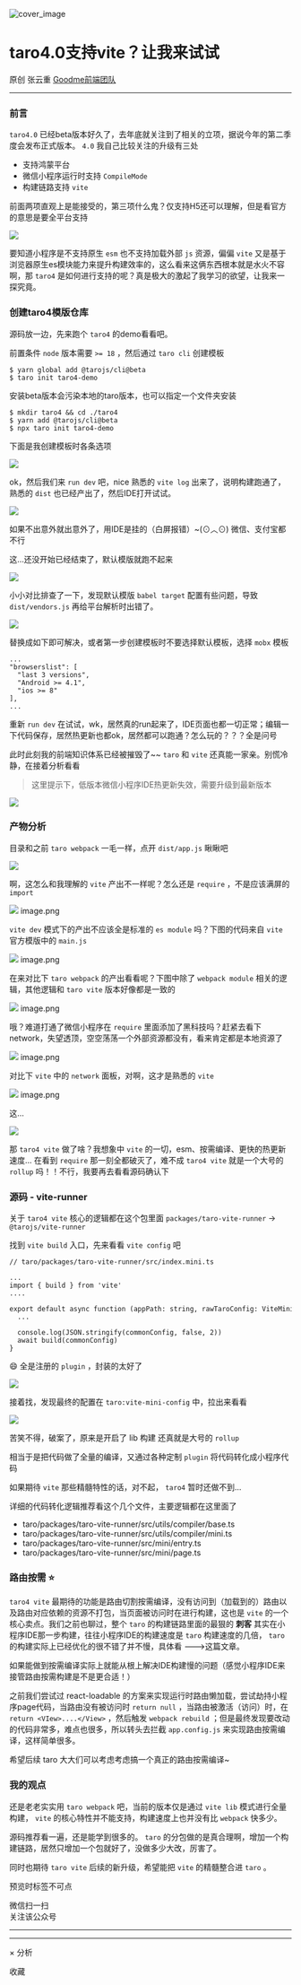 ![cover_image](https://mmbiz.qpic.cn/sz_mmbiz_jpg/TpB2QHJbiaicF7u2P0XpcPLZ4ZicmOFXICw2eeO5HRt3lddBdnI8dH5ibr6nNp43biadQ0HepbBQPPwpFhUicDV386MQ/0?wx_fmt=jpeg)

#  taro4.0支持vite？让我来试试

原创  张云重  [ Goodme前端团队 ](javascript:void\(0\);)

__ _ _ _ _

###  前言

` taro4.0 ` 已经beta版本好久了，去年底就关注到了相关的立项，据说今年的第二季度会发布正式版本。 ` 4.0 ` 我自己比较关注的升级有三处

  * 支持鸿蒙平台 
  * 微信小程序运行时支持 ` CompileMode `
  * 构建链路支持 ` vite `

前面两项直观上是能接受的，第三项什么鬼？仅支持H5还可以理解，但是看官方的意思是要全平台支持

![](https://mmbiz.qpic.cn/sz_mmbiz_jpg/TpB2QHJbiaicF7u2P0XpcPLZ4ZicmOFXICwG6iaCeJV7eWKEzmHcemcX88GFwI3Lcia74CW9ribib7da0mFYjFPExxzxQ/640?wx_fmt=jpeg&from=appmsg)

要知道小程序是不支持原生 ` esm ` 也不支持加载外部 ` js ` 资源，偏偏 ` vite `
又是基于浏览器原生es模块能力来提升构建效率的，这么看来这俩东西根本就是水火不容啊，那 ` taro4 `
是如何进行支持的呢？真是极大的激起了我学习的欲望，让我来一探究竟。

###  创建taro4模版仓库

源码放一边，先来跑个 ` taro4 ` 的demo看看吧。

前置条件 ` node ` 版本需要 ` >= 18 ` ，然后通过 ` taro cli ` 创建模板

    
    
    $ yarn global add @tarojs/cli@beta   
    $ taro init taro4-demo  
    

安装beta版本会污染本地的taro版本，也可以指定一个文件夹安装

    
    
    $ mkdir taro4 && cd ./taro4   
    $ yarn add @tarojs/cli@beta   
    $ npx taro init taro4-demo  
    

下面是我创建模板时各条选项

![](https://mmbiz.qpic.cn/sz_mmbiz_jpg/TpB2QHJbiaicF7u2P0XpcPLZ4ZicmOFXICwNlOgHiau72pvuBUq1yahhBVUJAcXEV8Ne92F6lUOsdk3bz6piaHfQicgQ/640?wx_fmt=jpeg&from=appmsg)

ok，然后我们来 ` run dev ` 吧，nice 熟悉的 ` vite log ` 出来了，说明构建跑通了，熟悉的 ` dist `
也已经产出了，然后IDE打开试试。

![](https://mmbiz.qpic.cn/sz_mmbiz_jpg/TpB2QHJbiaicF7u2P0XpcPLZ4ZicmOFXICwEg0flPrHfibqwt2L3rzb0H2JaSL9Lv1qZRkN4CMIb2BQEvxv8icCaIkA/640?wx_fmt=jpeg&from=appmsg)

如果不出意外就出意外了，用IDE是挂的（白屏报错）~(⊙︿⊙) 微信、支付宝都不行

这...还没开始已经结束了，默认模版就跑不起来

![](https://mmbiz.qpic.cn/sz_mmbiz_jpg/TpB2QHJbiaicF7u2P0XpcPLZ4ZicmOFXICw9ibiaWflUzn7fClic2NsxqFRSBMvp4nLjNhpZFeBAwl1NXQBGxWN167wA/640?wx_fmt=jpeg&from=appmsg)

小小对比排查了一下，发现默认模版 ` babel target ` 配置有些问题，导致 ` dist/vendors.js ` 再给平台解析时出错了。

![](https://mmbiz.qpic.cn/sz_mmbiz_jpg/TpB2QHJbiaicF7u2P0XpcPLZ4ZicmOFXICwicwFvPXAp83X5dvplVHxCDokspfMUcDLCYcxicZeGrkviar7QIxyefjQA/640?wx_fmt=jpeg&from=appmsg)

替换成如下即可解决，或者第一步创建模板时不要选择默认模板，选择 ` mobx ` 模板

    
    
    ...  
    "browserslist": [  
      "last 3 versions",  
      "Android >= 4.1",  
      "ios >= 8"  
    ],  
    ...  
    

重新 ` run dev `
在试试，wk，居然真的run起来了，IDE页面也都一切正常；编辑一下代码保存，居然热更新也都ok，居然都可以跑通？怎么玩的？？？全是问号

此时此刻我的前端知识体系已经被摧毁了~~ ` taro ` 和 ` vite ` 还真能一家亲。别慌冷静，在接着分析看看

> 这里提示下，低版本微信小程序IDE热更新失效，需要升级到最新版本

![](https://mmbiz.qpic.cn/sz_mmbiz_jpg/TpB2QHJbiaicF7u2P0XpcPLZ4ZicmOFXICwicXqZyib2jP4chSXTgXuVKP7Sgz1vPIlxZqIZiayOOhe57EmqGYfRXsJQ/640?wx_fmt=jpeg&from=appmsg)

###  产物分析

目录和之前 ` taro webpack ` 一毛一样，点开 ` dist/app.js ` 瞅瞅吧

![](https://mmbiz.qpic.cn/sz_mmbiz_jpg/TpB2QHJbiaicF7u2P0XpcPLZ4ZicmOFXICwicWXrF8GaRtfJAbbRdCfrzoOe8nzjDcnmFicLquq7lwYaEPnOIYWF4eA/640?wx_fmt=jpeg&from=appmsg)

啊，这怎么和我理解的 ` vite ` 产出不一样呢？怎么还是 ` require ` ，不是应该满屏的 ` import `

![](https://mmbiz.qpic.cn/sz_mmbiz_jpg/TpB2QHJbiaicF7u2P0XpcPLZ4ZicmOFXICwdTKGaHicOYp8UcSNA2SB0WeEibMKLGJ2elDmc5EzF38tJQ9gHeNY2ibHw/640?wx_fmt=jpeg&from=appmsg)
image.png

` vite dev ` 模式下的产出不应该全是标准的 ` es module ` 吗？下图的代码来自 ` vite ` 官方模版中的 ` main.js
`

![](https://mmbiz.qpic.cn/sz_mmbiz_jpg/TpB2QHJbiaicF7u2P0XpcPLZ4ZicmOFXICwXBfGYx4IsXBicg5sj5mD8feeKL4Mv86fCUrlPEU8uEtic8DRWVV1IdCw/640?wx_fmt=jpeg&from=appmsg)
image.png

在来对比下 ` taro webpack ` 的产出看看呢？下图中除了 ` webpack module ` 相关的逻辑，其他逻辑和 ` taro vite
` 版本好像都是一致的

![](https://mmbiz.qpic.cn/sz_mmbiz_jpg/TpB2QHJbiaicF7u2P0XpcPLZ4ZicmOFXICwicag5Cg11MibExP9FQhuIRaVGSB6a1SrKXZvKicicAEpW6lsN0DQmgUn5A/640?wx_fmt=jpeg&from=appmsg)
image.png

哦？难道打通了微信小程序在 ` require `
里面添加了黑科技吗？赶紧去看下network，失望透顶，空空荡荡一个外部资源都没有，看来肯定都是本地资源了

![](https://mmbiz.qpic.cn/sz_mmbiz_jpg/TpB2QHJbiaicF7u2P0XpcPLZ4ZicmOFXICwkH9aaPD5Ru64QBcNINbsSDm6JGEoicPJGVvibN6IqnJFsWZ67uK0M9Qw/640?wx_fmt=jpeg&from=appmsg)
image.png

对比下 ` vite ` 中的 ` network ` 面板，对啊，这才是熟悉的 ` vite `

![](https://mmbiz.qpic.cn/sz_mmbiz_jpg/TpB2QHJbiaicF7u2P0XpcPLZ4ZicmOFXICwIsKyLODDia7sTbhFDQmeEibabmyJqBNCuHRibPWY2Uv0BukngrEIWMibSw/640?wx_fmt=jpeg&from=appmsg)
image.png

这...

![](https://mmbiz.qpic.cn/sz_mmbiz_jpg/TpB2QHJbiaicF7u2P0XpcPLZ4ZicmOFXICwFiaRlWQSUfwb2ItOwkqRspXw2ibHTZgHby0bsibCoGc6tLXMnzHO0RFcg/640?wx_fmt=other&from=appmsg)

那 ` taro4 vite ` 做了啥？我想象中 ` vite ` 的一切，esm、按需编译、更快的热更新速度... 在看到 ` require `
那一刻全都破灭了，难不成 ` taro4 vite ` 就是一个大号的 ` rollup ` 吗！！不行，我要再去看看源码确认下

###  源码 - vite-runner

关于 ` taro4 vite ` 核心的逻辑都在这个包里面 ` packages/taro-vite-runner ` -> `
@tarojs/vite-runner `

找到 ` vite build ` 入口，先来看看 ` vite config ` 吧

    
    
    // taro/packages/taro-vite-runner/src/index.mini.ts  
      
    ...  
    import { build } from 'vite'  
    ....  
      
    export default async function (appPath: string, rawTaroConfig: ViteMiniBuildConfig) {  
      ...  
      
      console.log(JSON.stringify(commonConfig, false, 2))  
      await build(commonConfig)  
    }  
      
    

😄 全是注册的 ` plugin ` ，封装的太好了

![](https://mmbiz.qpic.cn/sz_mmbiz_jpg/TpB2QHJbiaicF7u2P0XpcPLZ4ZicmOFXICwdpDwWjRZLHxkj8qp5OZjiaKEj7GT8oO0JzaBDvU7qAkdsicpUCXeWSOA/640?wx_fmt=jpeg&from=appmsg)

接着找，发现最终的配置在 ` taro:vite-mini-config ` 中，拉出来看看

![](https://mmbiz.qpic.cn/sz_mmbiz_png/TpB2QHJbiaicF7u2P0XpcPLZ4ZicmOFXICwRYh3172dFmRf1Eq8xPTAIboDjs88BroryfWdSRuGMufx6qjenV9fkA/640?wx_fmt=png&from=appmsg)

苦笑不得，破案了，原来是开启了 lib 构建 还真就是大号的 ` rollup `

相当于是把代码做了全量的编译，又通过各种定制 ` plugin ` 将代码转化成小程序代码

如果期待 ` vite ` 那些精髓特性的话，对不起， ` taro4 ` 暂时还做不到...

详细的代码转化逻辑推荐看这个几个文件，主要逻辑都在这里面了

  * taro/packages/taro-vite-runner/src/utils/compiler/base.ts 
  * taro/packages/taro-vite-runner/src/utils/compiler/mini.ts 
  * taro/packages/taro-vite-runner/src/mini/entry.ts 
  * taro/packages/taro-vite-runner/src/mini/page.ts 

###  路由按需 ⭐️

` taro4 vite ` 最期待的功能是路由切割按需编译，没有访问到（加载到的）路由以及路由对应依赖的资源不打包，当页面被访问时在进行构建，这也是 `
vite ` 的一个核心卖点。我们之前也聊过，整个 ` taro ` 的构建链路里面的最狠的 **刺客**
其实在小程序IDE那一步构建，往往小程序IDE的构建速度是 ` taro ` 构建速度的几倍， ` taro `
的构建实际上已经优化的很不错了并不慢，具体看 --->这篇文章。

如果能做到按需编译实际上就能从根上解决IDE构建慢的问题（感觉小程序IDE来接管路由按需构建是不是更合适！）

之前我们尝试过 react-loadable 的方案来实现运行时路由懒加载，尝试劫持小程序page代码，当路由没有被访问时 ` return null `
，当路由被激活（访问）时，在 ` return <VIew>....</View> ` ，然后触发 ` webpack rebuild `
；但是最终发现要改动的代码非常多，难点也很多，所以转头去拦截 ` app.config.js ` 来实现路由按需编译，这样简单很多。

希望后续 taro 大大们可以考虑考虑搞一个真正的路由按需编译~

###  我的观点

还是老老实实用 ` taro webpack ` 吧，当前的版本仅是通过 ` vite lib ` 模式进行全量构建， ` vite `
的核心特性并不能支持，构建速度上也并没有比 ` webpack ` 快多少。

源码推荐看一遍，还是能学到很多的。 ` taro ` 的分包做的是真合理啊，增加一个构建链路，居然只增加一个包就好了，没做多少大改，厉害了。

同时也期待 ` taro vite ` 后续的新升级，希望能把 ` vite ` 的精髓整合进 ` taro ` 。

  

预览时标签不可点

微信扫一扫  
关注该公众号





****



****



×  分析

  收藏

